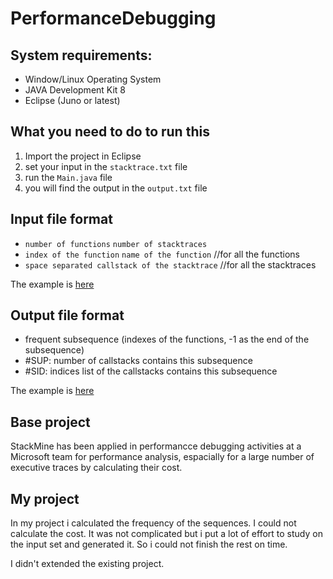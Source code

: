 # PerformanceDebugging

## System requirements:
* Window/Linux Operating System
* JAVA Development Kit 8
* Eclipse (Juno or latest)

## What you need to do to run this
1. Import the project in Eclipse
2. set your input in the `stacktrace.txt` file
3. run the `Main.java` file
4. you will find the output in the `output.txt` file

## Input file format
* `number of functions` `number of stacktraces`
* `index of the function` `name of the function` //for all the functions
* `space separated callstack of the stacktrace` //for all the stacktraces

The example is [here](https://github.com/IITDU-AMIT-MSSE1044/course-project-AwatifYasmin/blob/master/stacktraces.txt)

## Output file format
* frequent subsequence (indexes of the functions, -1 as the end of the subsequence)
* #SUP: number of callstacks contains this subsequence
* #SID: indices list of the callstacks contains this subsequence

The example is [here](https://github.com/IITDU-AMIT-MSSE1044/course-project-AwatifYasmin/blob/master/output.txt)

## Base project
StackMine has been applied in performancce debugging activities at a Microsoft team for performance analysis, espacially for a large number of executive traces by calculating their cost.
## My project
In my project i calculated the frequency of the sequences. I could not calculate the cost. It was not complicated but i put a lot of effort to study on the input set and generated it. So i could not finish the rest on time.

I didn't extended the existing project.

